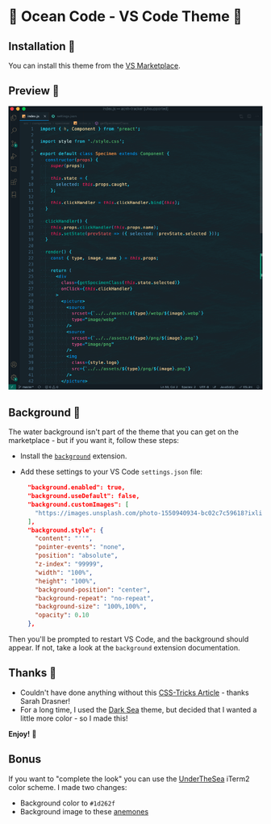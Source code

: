 # 🌊 Ocean Code - VS Code Theme 🌊

## Installation 🐠
You can install this theme from the [VS Marketplace](https://marketplace.visualstudio.com/items?itemName=Sharktopus.ocean-code).

## Preview 🐳
![](preview.png)

## Background 🐡
The water background isn't part of the theme that you can get on the marketplace - but if you want it, follow these steps:
* Install the [`background`](https://marketplace.visualstudio.com/items?itemName=shalldie.background) extension.
* Add these settings to your VS Code `settings.json` file:

  ```json
    "background.enabled": true,
    "background.useDefault": false,
    "background.customImages": [
      "https://images.unsplash.com/photo-1550940934-bc02c7c59618?ixlib=rb-1.2.1&ixid=eyJhcHBfaWQiOjEyMDd9&auto=format&fit=crop&w=1050&h=2100&q=100"
    ],
    "background.style": {
      "content": "''",
      "pointer-events": "none",
      "position": "absolute",
      "z-index": "99999",
      "width": "100%",
      "height": "100%",
      "background-position": "center",
      "background-repeat": "no-repeat",
      "background-size": "100%,100%",
      "opacity": 0.10
    },
  ```

Then you'll be prompted to restart VS Code, and the background should appear. If not, take a look at the `background` extension documentation.

## Thanks 🐙
* Couldn't have done anything without this [CSS-Tricks Article](https://css-tricks.com/creating-a-vs-code-theme/) - thanks Sarah Drasner!
* For a long time, I used the [Dark Sea](https://marketplace.visualstudio.com/items?itemName=MoOx.dark-sea) theme, but decided that I wanted a little more color - so I made this!

**Enjoy!** 🦀

## Bonus
If you want to "complete the look" you can use the [UnderTheSea](https://github.com/mbadolato/iTerm2-Color-Schemes/blob/master/schemes/UnderTheSea.itermcolors) iTerm2 color scheme. I made two changes:
* Background color to `#1d262f`
* Background image to these [anemones](https://images.unsplash.com/photo-1516562313534-8f1d36ddd981?ixlib=rb-1.2.1&ixid=eyJhcHBfaWQiOjEyMDd9&auto=format&fit=crop&w=2000&q=100)
